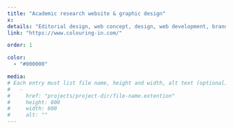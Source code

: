 ```yaml
---
title: "Academic research website & graphic design"
x:
details: "Editorial design, web concept, design, web development, branding"
link: "https://www.colouring-in.com/"

order: 1

color: 
  - "#000000"

media: 
# Each entry must list file name, height and width, alt text (optional)
#   -
#     href: "projects/project-dir/file-name.extention"
#     height: 800
#     width: 600
#     alt: ""
---
```

